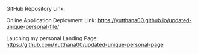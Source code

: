 

GitHub Repository Link:


Online Application Deployment Link: https://yutthana00.github.io/updated-unique-personal-file/


Lauching my personal Landing Page: https://github.com/Yutthana00/updated-unique-personal-page




